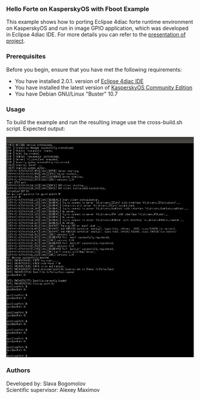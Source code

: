### Hello Forte on KasperskyOS with Fboot Example
This example shows how to porting Eclipse 4diac forte runtime environment on KasperskyOS and run in image GPIO application, which was developed in Eclipse 4diac IDE. For more details you can refer to the [presentation of project](https://docs.google.com/presentation/d/1xKnj1wx5djEacVkbClMXY-Ucyd0iqwwthQUvjdlitfc/edit?usp=sharing).

### Prerequisites
Before you begin, ensure that you have met the following requirements:
- You have installed 2.0.1. version of [Eclipse 4diac IDE](https://www.eclipse.org/4diac/en_dow.php) 
- You have installed the latest version of [KasperskyOS Community Edition](https://os.kaspersky.com/development/download/)
- You have Debian GNU/Linux "Buster" 10.7

### Usage
To build the example and run the resulting image use the cross-build.sh script.
Expected output:

![plot](1.png)

### Authors
Developed by: Slava Bogomolov  
Scientific supervisor: Alexey Maximov
